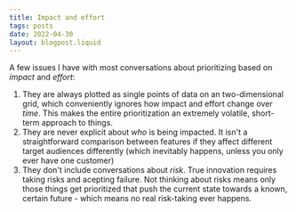 ```yaml
---
title: Impact and effort
tags: posts
date: 2022-04-30
layout: blogpost.liquid
---
```


A few  issues I have with most conversations about prioritizing based on _impact_ and _effort_:

1. They are always plotted as single points of data on an two-dimensional grid, which conveniently ignores how impact and effort change over _time_. This makes the entire prioritization an extremely volatile, short-term approach to things.
2. They are never explicit about _who_ is being impacted. It isn't a straightforward comparison between features if they affect different target audiences differently (which inevitably happens, unless you only ever have one customer)
3. They don't include conversations about _risk_. True innovation requires taking risks and acepting failure. Not thinking about risks means only those things get prioritized that push the current state towards a known, certain future - which means no real risk-taking ever happens.
